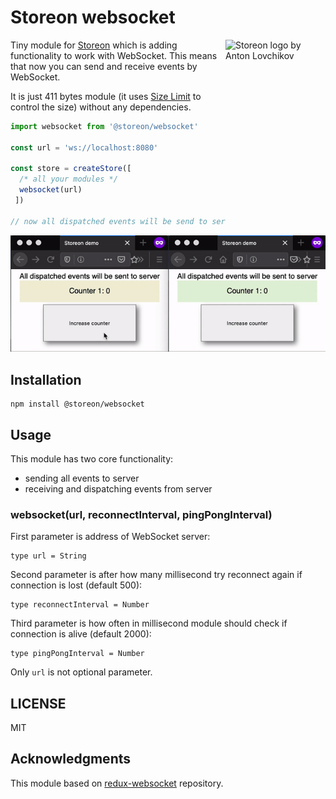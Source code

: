 # Storeon websocket

<img src="https://storeon.github.io/storeon/logo.svg" align="right"
     alt="Storeon logo by Anton Lovchikov" width="160" height="142">

Tiny module for [Storeon] which is adding functionality to work with WebSocket. This means that now you can send and receive events by WebSocket.

It is just 411 bytes module (it uses [Size Limit] to control the size) without any dependencies.

[Storeon]: https://github.com/storeon/storeon
[Size Limit]: https://github.com/ai/size-limit

```js
import websocket from '@storeon/websocket'

const url = 'ws://localhost:8080'

const store = createStore([
  /* all your modules */
  websocket(url)
 ])

// now all dispatched events will be send to server with address ws://localhost:8080
```

![Example of using websocket events functionality](example.gif)

## Installation

```
npm install @storeon/websocket
```

## Usage

This module has two core functionality:

- sending all events to server
- receiving and dispatching events from server

### websocket(url, reconnectInterval, pingPongInterval)

First parameter is address of WebSocket server:
```
type url = String
```

Second parameter is after how many millisecond try reconnect again if connection is lost (default 500):
```
type reconnectInterval = Number
```

Third parameter is how often in millisecond module should check if connection is alive (default 2000):
```
type pingPongInterval = Number
```

Only `url` is not optional parameter.

## LICENSE

MIT

## Acknowledgments

This module based on [redux-websocket](https://github.com/giantmachines/redux-websocket) repository.

